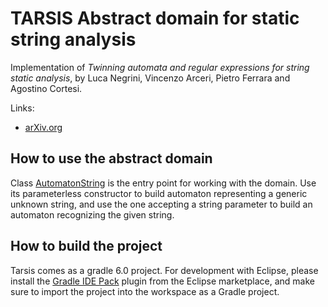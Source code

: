 # TARSIS Abstract domain for static string analysis #

Implementation of _Twinning automata and regular expressions for string static analysis_, by Luca Negrini, Vincenzo Arceri, Pietro Ferrara and Agostino Cortesi.

Links:

* [arXiv.org](https://arxiv.org/abs/2006.02715)

## How to use the abstract domain ##

Class [AutomatonString](src/main/java/it/unive/tarsis/AutomatonString.java) is the entry point for working with the domain.
Use its parameterless constructor to build automaton representing a generic unknown string, and use the one accepting a string parameter to build an automaton recognizing the given string.

## How to build the project ##
Tarsis comes as a gradle 6.0 project. For development with Eclipse, please install the [Gradle IDE Pack](https://marketplace.eclipse.org/content/gradle-ide-pack) plugin from the Eclipse marketplace, and make sure to import the project into the workspace as a Gradle project.
